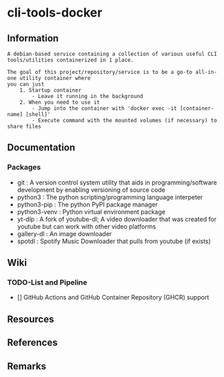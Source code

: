 # cli-tools-docker

## Information
```
A debian-based service containing a collection of various useful CLI tools/utilities containerized in 1 place.

The goal of this project/repository/service is to be a go-to all-in-one utility container where
you can just
    1. Startup container
        - Leave it running in the background
    2. When you need to use it
        - Jump into the container with 'docker exec -it [container-name] [shell]'
        - Execute command with the mounted volumes (if necessary) to share files
```

## Documentation
### Packages
+ git          : A version control system utility that aids in programming/software development by enabling versioning of source code
+ python3      : The python scripting/programming language interpeter
+ python3-pip  : The python PyPI package manager
+ python3-venv : Python virtual environment package
+ yt-dlp       : A fork of youtube-dl; A video downloader that was created for youtube but can work with other video platforms
+ gallery-dl   : An image downloader
+ spotdl       : Spotify Music Downloader that pulls from youtube (if exists)

## Wiki

### TODO-List and Pipeline
+ [] GitHub Actions and GitHub Container Repository (GHCR) support

## Resources

## References

## Remarks
